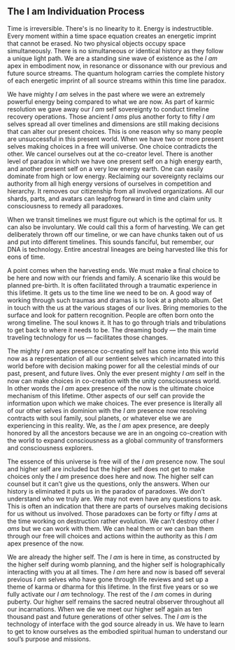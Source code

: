 ## The I am Individuation Process



Time is irreversible.
There's is no linearity to it.
Energy is indestructible.
Every moment within a time space equation creates an energetic imprint that cannot be erased.
No two physical objects occupy space simultaneously.
There is no simultaneous or identical history as they follow a unique light path.
We are a standing sine wave of existence as the *I am* apex in embodiment now,
in resonance or dissonance with our previous and future source streams.
The quantum hologram carries the complete history of each energetic imprint of all source streams within this time line paradox.


We have mighty *I am* selves in the past where we were an extremely powerful energy being compared to what we are now.
As part of karmic resolution we gave away our *I am* self sovereignty to conduct timeline recovery operations.
Those ancient *I ams* plus another forty to fifty *I am* selves spread all over timelines and dimensions are still making decisions that can alter our present choices.
This is one reason why so many people are unsuccessful in this present world.
When we have two or more present selves making choices in a free will universe.
One choice contradicts the other.
We cancel ourselves out at the co-creator level.
There is another level of paradox in which we have one present self on a high energy earth,
and another present self on a very low energy earth.
One can easily dominate from high or low energy.
Reclaiming our sovereignty reclaims our authority from all high energy versions of ourselves in competition and hierarchy.
It removes our citizenship from all involved organizations.
All our shards,
parts,
and avatars can leapfrog forward in time and claim unity consciousness to remedy all paradoxes.


When we transit timelines we must figure out which is the optimal for us.
It can also be involuntary.
We could call this a form of harvesting.
We can get deliberately thrown off our timeline,
or we can have chunks taken out of us and put into different timelines.
This sounds fanciful,
but remember,
our DNA is technology.
Entire ancestral lineages are being harvested like this for eons of time.

A point comes when the harvesting ends.
We must make a final choice to be here and now with our friends and family.
A scenario like this would be planned pre-birth.
It is often facilitated through a traumatic experience in this lifetime.
It gets us to the time line we need to be on.
A good way of working through such traumas and dramas is to look at a photo album.
Get in touch with the us at the various stages of our lives.
Bring memories to the surface and look for pattern recognition.
People are often born onto the wrong timeline.
The soul knows it.
It has to go through trials and tribulations to get back to where it needs to be.
The dreaming body
&mdash;
the main time traveling technology for us
&mdash;
facilitates those changes.




The mighty *I am* apex presence co-creating self has come into this world now as a representation of all our sentient selves which incarnated into this world before with decision making power for all the celestial minds of our past,
present,
and future lives.
Only the ever present mighty *I am* self in the now can make choices in co-creation with the unity consciousness world.
In other words the *I am* apex presence of the now is the ultimate choice mechanism of this lifetime.
Other aspects of our self can provide the information upon which we make choices.
The ever presence is literally all of our other selves in dominion with the *I am* presence now resolving contracts with soul family,
soul planets,
or whatever else we are experiencing in this reality.
We,
as the *I am* apex presence,
are deeply honored by all the ancestors because we are in an ongoing co-creation with the world to expand consciousness as a global community of transformers and consciousness explorers.

The essence of this universe is free will of the *I am* presence now.
The soul and higher self are included but the higher self does not get to make choices only the *I am* presence does here and now.
The higher self can counsel but it can’t give us the questions,
only the answers.
When our history is eliminated it puts us in the paradox of paradoxes.
We don’t understand who we truly are.
We may not even have any questions to ask.
This is often an indication that there are parts of ourselves making decisions for us without us involved.
Those paradoxes can be forty or fifty *I ams* at the time working on destruction rather evolution.
We can’t destroy other *I ams* but we can work with them.
We can heal them or we can ban them through our free will choices and actions within the authority as this *I am* apex presence of the now.


We are already the higher self.
The *I am* is here in time,
as constructed by the higher self during womb planning,
and the higher self is holographically interacting with you at all times.
The *I am* here and now is based off several previous *I am* selves who have gone through life reviews and set up a theme of karma or dharma for this lifetime.
In the first five years or so we fully activate our *I am* technology.
The rest of the *I am* comes in during puberty.
Our higher self remains the sacred neutral observer throughout all our incarnations.
When we die we meet our higher self again as ten thousand past and future generations of other selves.
The *I am* is the technology of interface with the god source already in us.
We have to learn to get to know ourselves as the embodied spiritual human to understand our soul’s purpose and missions.
